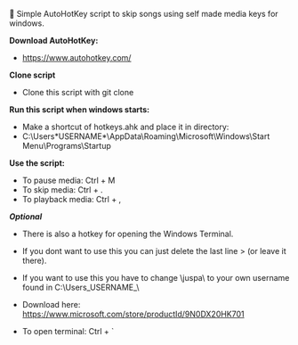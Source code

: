 :banana: Simple AutoHotKey script to skip songs using self made media keys for windows.

**Download AutoHotKey:**
- https://www.autohotkey.com/

**Clone script**
- Clone this script with git clone

**Run this script when windows starts:**
- Make a shortcut of hotkeys.ahk and place it in directory:
- C:\Users\*USERNAME*\AppData\Roaming\Microsoft\Windows\Start Menu\Programs\Startup

**Use the script:**
- To pause media:     Ctrl + M
- To skip media:      Ctrl + .
- To playback media:  Ctrl + ,

**_Optional_**
- There is also a hotkey for opening the Windows Terminal.
- If you dont want to use this you can just delete the last line > (or leave it there). 
- If you want to use this you have to change \juspa\ to your own username found in C:\Users\_USERNAME_\

- Download here: https://www.microsoft.com/store/productId/9N0DX20HK701
- To open terminal:   Ctrl + `
